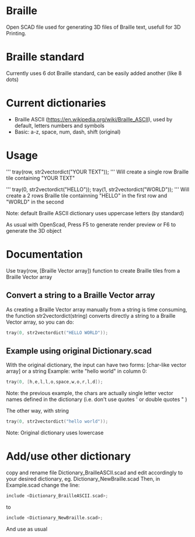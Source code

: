# Braille
Open SCAD file used for generating 3D files of Braille text, usefull for 3D Printing.

# Braille standard
Currently uses 6 dot Braille standard, can be easily added another (like 8 dots) 

# Current dictionaries
- Braille ASCII (https://en.wikipedia.org/wiki/Braille_ASCII), used by default, letters numbers and symbols
- Basic: a-z, space, num, dash, shift (original)

# Usage
'''
tray(row, str2vectordict("YOUR TEXT"));
'''
Will create a single row Braille tile containing "YOUR TEXT"


'''
tray(0, str2vectordict("HELLO"));
tray(1, str2vectordict("WORLD"));
'''
Will create a 2 rows Braille tile containning "HELLO" in the first row and "WORLD" in the second

Note: default Braille ASCII dictionary uses uppercase letters (by standard)

As usual with OpenScad, Press F5 to generate render preview or F6 to generate the 3D object

# Documentation

Use tray(row, [Braille Vector array]) function to create Braille tiles from a Braille Vector array

## Convert a string to a Braille Vector array
As creating a Braille Vector array manually from a string is time consuming, the function str2vectordict(string) converts directly a string to a Braille Vector array, so you can do: 
```C
tray(0, str2vectordict("HELLO WORLD"));
```

## Example using original Dictionary.scad
With the original dictionary, the input can have two forms: [char-like vector array] or a string
Example: write "hello world" in column 0: 
```C
tray(0, [h,e,l,l,o,space,w,o,r,l,d]);
```

Note: the previous example, the chars are actually single letter vector names defined in the dictionary (i.e. don't use quotes ' or double quotes " )

The other way, with string 
```C
tray(0, str2vectordict("hello world"));
```

Note: Original dictionary uses lowercase


# Add/use other dictionary
copy and rename file Dictionary_BrailleASCII.scad and edit accordingly to your desired dictionary, eg. Dictionary_NewBraille.scad
Then, in Example.scad change the line:
```C
include <Dictionary_BrailleASCII.scad>; 
```

to 
```C
include <Dictionary_NewBraille.scad>; 
```

And use as usual
